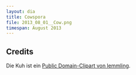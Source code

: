 ```yaml
---
layout: dia
title: Cowspora
file: 2013_08_01__Cow.png
timespan: August 2013
---
```


## Credits

Die Kuh ist ein [Public Domain-Clipart von lemmling](https://web.archive.org/web/20140819125512/http://openclipart.org/detail/17676/cartoon-cow-by-lemmling).

